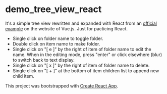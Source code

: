 # demo_tree_view_react

It's a simple tree view rewritten and expanded with React from an [official example](https://cn.vuejs.org/v2/examples/tree-view.html) on the website of Vue.js. Just for pacticing React.

- Single click on folder name to toggle folder.
- Double click on item name to make folder.
- Single click on "[ e ]" by the right of item of folder name to edit the name. When in the editing mode, press "enter" or click elsewhere (blur) to switch back to text display.
- Single click on "[ x ]" by the right of item of folder name to delete.
- Single click on "[ + ]" at the bottom of item children list to append new child item.

This project was bootstrapped with [Create React App](https://github.com/facebook/create-react-app).
